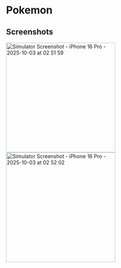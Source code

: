 # Pokemon

## Screenshots
<img width="300" alt="Simulator Screenshot - iPhone 16 Pro - 2025-10-03 at 02 51 59" src="https://github.com/user-attachments/assets/bf65f98a-9308-40b4-a9ca-930d0ebe8220" />
<img width="300" alt="Simulator Screenshot - iPhone 16 Pro - 2025-10-03 at 02 52 02" src="https://github.com/user-attachments/assets/1bc2963e-504d-474d-93f5-0f039b6e3248" />
